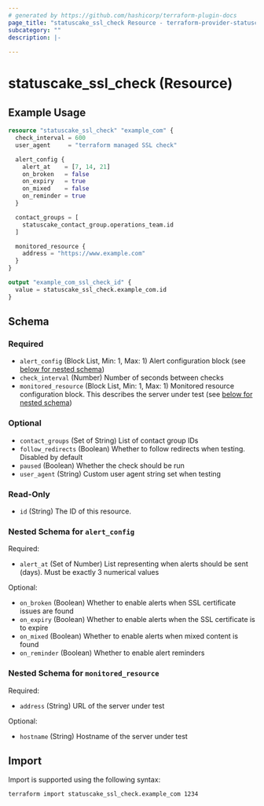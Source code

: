 ```yaml
---
# generated by https://github.com/hashicorp/terraform-plugin-docs
page_title: "statuscake_ssl_check Resource - terraform-provider-statuscake"
subcategory: ""
description: |-
  
---
```


# statuscake_ssl_check (Resource)



## Example Usage

```terraform
resource "statuscake_ssl_check" "example_com" {
  check_interval = 600
  user_agent     = "terraform managed SSL check"

  alert_config {
    alert_at    = [7, 14, 21]
    on_broken   = false
    on_expiry   = true
    on_mixed    = false
    on_reminder = true
  }

  contact_groups = [
    statuscake_contact_group.operations_team.id
  ]

  monitored_resource {
    address = "https://www.example.com"
  }
}

output "example_com_ssl_check_id" {
  value = statuscake_ssl_check.example_com.id
}
```

<!-- schema generated by tfplugindocs -->
## Schema

### Required

- `alert_config` (Block List, Min: 1, Max: 1) Alert configuration block (see [below for nested schema](#nestedblock--alert_config))
- `check_interval` (Number) Number of seconds between checks
- `monitored_resource` (Block List, Min: 1, Max: 1) Monitored resource configuration block. This describes the server under test (see [below for nested schema](#nestedblock--monitored_resource))

### Optional

- `contact_groups` (Set of String) List of contact group IDs
- `follow_redirects` (Boolean) Whether to follow redirects when testing. Disabled by default
- `paused` (Boolean) Whether the check should be run
- `user_agent` (String) Custom user agent string set when testing

### Read-Only

- `id` (String) The ID of this resource.

<a id="nestedblock--alert_config"></a>
### Nested Schema for `alert_config`

Required:

- `alert_at` (Set of Number) List representing when alerts should be sent (days). Must be exactly 3 numerical values

Optional:

- `on_broken` (Boolean) Whether to enable alerts when SSL certificate issues are found
- `on_expiry` (Boolean) Whether to enable alerts when the SSL certificate is to expire
- `on_mixed` (Boolean) Whether to enable alerts when mixed content is found
- `on_reminder` (Boolean) Whether to enable alert reminders


<a id="nestedblock--monitored_resource"></a>
### Nested Schema for `monitored_resource`

Required:

- `address` (String) URL of the server under test

Optional:

- `hostname` (String) Hostname of the server under test

## Import

Import is supported using the following syntax:

```shell
terraform import statuscake_ssl_check.example_com 1234
```
